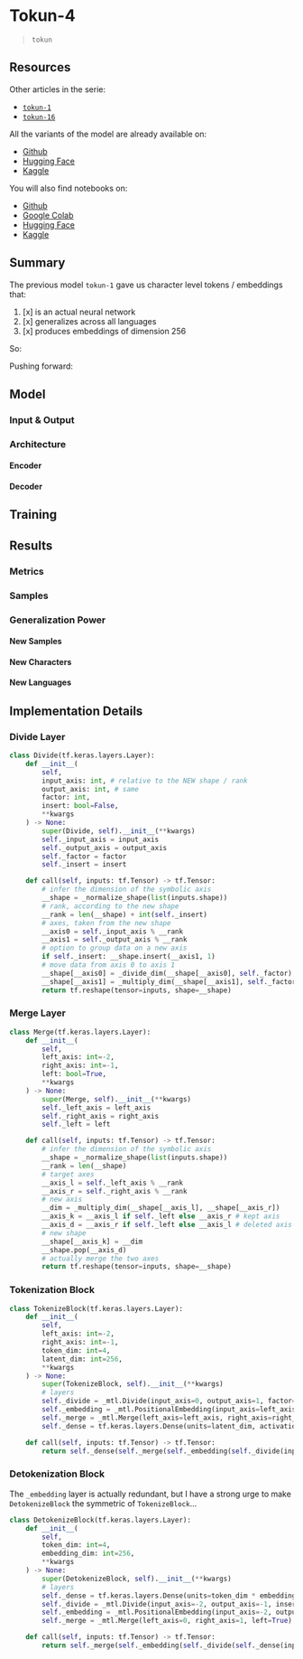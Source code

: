 # Tokun-4

> `tokun`

## Resources

Other articles in the serie:

- [`tokun-1`][article-github-tokun-1]
- [`tokun-16`][article-github-tokun-16]

All the variants of the model are already available on:

- [Github][tokun-github]
- [Hugging Face][tokun-huggingface]
- [Kaggle][tokun-kaggle]

You will also find notebooks on:

- [Github][notebook-github]
- [Google Colab][notebook-colab]
- [Hugging Face][notebook-huggingface]
- [Kaggle][notebook-kaggle]

## Summary

The previous model `tokun-1` gave us character level tokens / embeddings that:

1. [x] is an actual neural network
2. [x] generalizes across all languages
3. [x] produces embeddings of dimension 256

So:

Pushing forward:

## Model

### Input & Output

### Architecture

#### Encoder

#### Decoder

## Training

## Results

### Metrics

### Samples

### Generalization Power

#### New Samples

#### New Characters

#### New Languages

## Implementation Details

### Divide Layer

```python
class Divide(tf.keras.layers.Layer):
    def __init__(
        self,
        input_axis: int, # relative to the NEW shape / rank
        output_axis: int, # same
        factor: int,
        insert: bool=False,
        **kwargs
    ) -> None:
        super(Divide, self).__init__(**kwargs)
        self._input_axis = input_axis
        self._output_axis = output_axis
        self._factor = factor
        self._insert = insert

    def call(self, inputs: tf.Tensor) -> tf.Tensor:
        # infer the dimension of the symbolic axis
        __shape = _normalize_shape(list(inputs.shape))
        # rank, according to the new shape
        __rank = len(__shape) + int(self._insert)
        # axes, taken from the new shape
        __axis0 = self._input_axis % __rank
        __axis1 = self._output_axis % __rank
        # option to group data on a new axis
        if self._insert: __shape.insert(__axis1, 1)
        # move data from axis 0 to axis 1
        __shape[__axis0] = _divide_dim(__shape[__axis0], self._factor)
        __shape[__axis1] = _multiply_dim(__shape[__axis1], self._factor)
        return tf.reshape(tensor=inputs, shape=__shape)
```

### Merge Layer

```python
class Merge(tf.keras.layers.Layer):
    def __init__(
        self,
        left_axis: int=-2,
        right_axis: int=-1,
        left: bool=True,
        **kwargs
    ) -> None:
        super(Merge, self).__init__(**kwargs)
        self._left_axis = left_axis
        self._right_axis = right_axis
        self._left = left

    def call(self, inputs: tf.Tensor) -> tf.Tensor:
        # infer the dimension of the symbolic axis
        __shape = _normalize_shape(list(inputs.shape))
        __rank = len(__shape)
        # target axes
        __axis_l = self._left_axis % __rank
        __axis_r = self._right_axis % __rank
        # new axis
        __dim = _multiply_dim(__shape[__axis_l], __shape[__axis_r])
        __axis_k = __axis_l if self._left else __axis_r # kept axis
        __axis_d = __axis_r if self._left else __axis_l # deleted axis
        # new shape
        __shape[__axis_k] = __dim
        __shape.pop(__axis_d)
        # actually merge the two axes
        return tf.reshape(tensor=inputs, shape=__shape)
```

### Tokenization Block

```python
class TokenizeBlock(tf.keras.layers.Layer):
    def __init__(
        self,
        left_axis: int=-2,
        right_axis: int=-1,
        token_dim: int=4,
        latent_dim: int=256,
        **kwargs
    ) -> None:
        super(TokenizeBlock, self).__init__(**kwargs)
        # layers
        self._divide = _mtl.Divide(input_axis=0, output_axis=1, factor=token_dim, insert=True, name='group') # (B * G, E) => (B, G, E)
        self._embedding = _mtl.PositionalEmbedding(input_axis=left_axis, output_axis=right_axis, name='position-embeddings') # (B, G, E) + (1, G, E)
        self._merge = _mtl.Merge(left_axis=left_axis, right_axis=right_axis, left=True, name='merge-embeddings') # (B, G, E) => (B, G * E)
        self._dense = tf.keras.layers.Dense(units=latent_dim, activation='relu', use_bias=True, kernel_initializer='glorot_uniform', bias_initializer='zeros', name='compress-embeddings') # (B, G * E) => (B, L), typically L = E

    def call(self, inputs: tf.Tensor) -> tf.Tensor:
        return self._dense(self._merge(self._embedding(self._divide(inputs))))
```

### Detokenization Block

The `_embedding` layer is actually redundant, but I have a strong urge to make `DetokenizeBlock` the symmetric of `TokenizeBlock`...

```python
class DetokenizeBlock(tf.keras.layers.Layer):
    def __init__(
        self,
        token_dim: int=4,
        embedding_dim: int=256,
        **kwargs
    ) -> None:
        super(DetokenizeBlock, self).__init__(**kwargs)
        # layers
        self._dense = tf.keras.layers.Dense(units=token_dim * embedding_dim, activation='relu', use_bias=True, kernel_initializer='glorot_uniform', bias_initializer='zeros', name='decompress-embeddings') # (B, L) => (B, G * E), typically L = E
        self._divide = _mtl.Divide(input_axis=-2, output_axis=-1, insert=True, factor=embedding_dim, name='divide-embeddings') # (B, G * E) => (B, G, E)
        self._embedding = _mtl.PositionalEmbedding(input_axis=-2, output_axis=-1, name='position-embeddings') # (B, G, E) + (1, G, E)
        self._merge = _mtl.Merge(left_axis=0, right_axis=1, left=True) # (B, G, E) => (B * G, E)

    def call(self, inputs: tf.Tensor) -> tf.Tensor:
        return self._merge(self._embedding(self._divide(self._dense(inputs))))
```

[github-mlqa]: https://github.com/facebookresearch/MLQA
[youtube-karpathy-tokenizer]: https://www.youtube.com/watch?v=zduSFxRajkE

[article-github-tokun-1]: https://github.com/apehex/tokun/blob/main/articles/tokun.1.md
[article-github-tokun-16]: https://github.com/apehex/tokun/blob/main/articles/tokun.16.md

[notebook-colab]: https://colab.research.google.com/github/apehex/tokun/blob/main/notebooks/tokun.4.ipynb
[notebook-github]: https://github.com/apehex/tokun/blob/main/notebooks/tokun.4.ipynb
[notebook-huggingface]: https://github.com/apehex/tokun
[notebook-kaggle]: https://github.com/apehex/tokun

[tokun-github]: https://github.com/apehex/tokun
[tokun-huggingface]: https://github.com/apehex/tokun
[tokun-kaggle]: https://github.com/apehex/tokun
